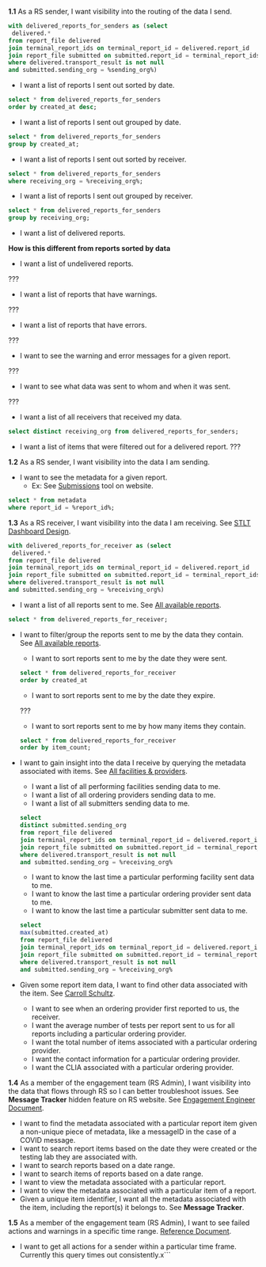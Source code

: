 **1.1** As a RS sender, I want visibility into the routing of the data I send.
```sql
with delivered_reports_for_senders as (select
 delivered.*
from report_file delivered
join terminal_report_ids on terminal_report_id = delivered.report_id
join report_file submitted on submitted.report_id = terminal_report_ids.original_report_id
where delivered.transport_result is not null
and submitted.sending_org = %sending_org%)
```

- I want a list of reports I sent out sorted by date.
```sql
select * from delivered_reports_for_senders
order by created_at desc;
```
- I want a list of reports I sent out grouped by date.
```sql
select * from delivered_reports_for_senders
group by created_at;
```
- I want a list of reports I sent out sorted by receiver.
```sql
select * from delivered_reports_for_senders
where receiving_org = %receiving_org%;
```
- I want a list of reports I sent out grouped by receiver.
```sql
select * from delivered_reports_for_senders
group by receiving_org;
```
- I want a list of delivered reports.

**How is this different from reports sorted by data**

- I want a list of undelivered reports.

???
- I want a list of reports that have warnings.

???
- I want a list of reports that have errors.

???
- I want to see the warning and error messages for a given report.

???
- I want to see what data was sent to whom and when it was sent.

???
- I want a list of all receivers that received my data.
```sql
select distinct receiving_org from delivered_reports_for_senders;
```
- I want a list of items that were filtered out for a delivered report.
???

**1.2** As a RS sender, I want visibility into the data I am sending.
- I want to see the metadata for a given report.
    - Ex: See [Submissions](https://staging.reportstream.cdc.gov/submissions) tool on website.
```sql
select * from metadata
where report_id = %report_id%;
```

**1.3** As a RS receiver, I want visibility into the data I am receiving. See
[STLT Dashboard Design](https://www.figma.com/proto/6mwI5ac6rprACKDzDo4Ady/ReportStream-Workspace-%7C-2023?node-id=995%3A13227&scaling=min-zoom&page-id=496%3A6448&starting-point-node-id=995%3A13227&show-proto-sidebar=1).
```sql
with delivered_reports_for_receiver as (select
 delivered.*
from report_file delivered
join terminal_report_ids on terminal_report_id = delivered.report_id
join report_file submitted on submitted.report_id = terminal_report_ids.original_report_id
where delivered.transport_result is not null
and submitted.sending_org = %receiving_org%)
```


- I want a list of all reports sent to me. See
  [All available reports](https://www.figma.com/proto/6mwI5ac6rprACKDzDo4Ady/ReportStream-Workspace-%7C-2023?node-id=995%3A13703&scaling=min-zoom&page-id=496%3A6448&starting-point-node-id=995%3A13227&show-proto-sidebar=1).
```sql
select * from delivered_reports_for_receiver;
```
- I want to filter/group the reports sent to me by the data they contain. See
  [All available reports](https://www.figma.com/proto/6mwI5ac6rprACKDzDo4Ady/ReportStream-Workspace-%7C-2023?node-id=995%3A13703&scaling=min-zoom&page-id=496%3A6448&starting-point-node-id=995%3A13227&show-proto-sidebar=1).
    - I want to sort reports sent to me by the date they were sent.
  
    ```sql
    select * from delivered_reports_for_receiver
    order by created_at
    ```

    - I want to sort reports sent to me by the date they expire.
    
    ???
    - I want to sort reports sent to me by how many items they contain.
    ```sql
    select * from delivered_reports_for_receiver
    order by item_count;
    ```
- I want to gain insight into the data I receive by querying the metadata associated with items. See
  [All facilities & providers](https://www.figma.com/proto/6mwI5ac6rprACKDzDo4Ady/ReportStream-Workspace-%7C-2023?node-id=995%3A13474&scaling=min-zoom&page-id=496%3A6448&starting-point-node-id=995%3A13227&show-proto-sidebar=1).
    - I want a list of all performing facilities sending data to me.
    - I want a list of all ordering providers sending data to me.
    - I want a list of all submitters sending data to me.
    ```sql
    select
    distinct submitted.sending_org
    from report_file delivered
    join terminal_report_ids on terminal_report_id = delivered.report_id
    join report_file submitted on submitted.report_id = terminal_report_ids.original_report_id
    where delivered.transport_result is not null
    and submitted.sending_org = %receiving_org%
    ```
    - I want to know the last time a particular performing facility sent data to me.
    - I want to know the last time a particular ordering provider sent data to me.
    - I want to know the last time a particular submitter sent data to me.
    ```sql
    select
    max(submitted.created_at)
    from report_file delivered
    join terminal_report_ids on terminal_report_id = delivered.report_id
    join report_file submitted on submitted.report_id = terminal_report_ids.original_report_id
    where delivered.transport_result is not null
    and submitted.sending_org = %receiving_org%
    ```
- Given some report item data, I want to find other data associated with the item. See
  [Carroll Schultz](https://www.figma.com/proto/6mwI5ac6rprACKDzDo4Ady/ReportStream-Workspace-%7C-2023?node-id=1081%3A15935&scaling=min-zoom&page-id=496%3A6448&starting-point-node-id=995%3A13227&show-proto-sidebar=1).
    - I want to see when an ordering provider first reported to us, the receiver.
    - I want the average number of tests per report sent to us for all reports including a particular ordering provider.
    - I want the total number of items associated with a particular ordering provider.
    - I want the contact information for a particular ordering provider.
    - I want the CLIA associated with a particular ordering provider.

**1.4** As a member of the engagement team (RS Admin), I want visibility into the data that flows through RS so I can
better troubleshoot issues. See **Message Tracker** hidden feature on RS website. See
[Engagement Engineer Document](https://docs.google.com/document/d/18Sk0NxBdn4K_tuMwBbhBdvfDtPjJ3wnEklg6i7taoAE/edit).
- I want to find the metadata associated with a particular report item given a non-unique piece of metadata, like a
  messageID in the case of a COVID message.
- I want to search report items based on the date they were created or the testing lab they are associated with.
- I want to search reports based on a date range.
- I want to search items of reports based on a date range.
- I want to view the metadata associated with a particular report.
- I want to view the metadata associated with a particular item of a report.
- Given a unique item identifier, I want all the metadata associated with the item, including the report(s) it belongs to. See **Message Tracker**.

**1.5** As a member of the engagement team (RS Admin), I want to see failed actions and warnings in a specific
time range. [Reference Document](https://docs.google.com/document/d/18Sk0NxBdn4K_tuMwBbhBdvfDtPjJ3wnEklg6i7taoAE/edit).
- I want to get all actions for a sender within a particular time frame. Currently this query times out consistently.x```